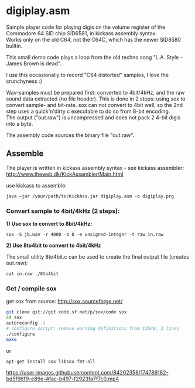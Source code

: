 # digiplay.asm

Sample player code for playing digis on the volume register of the Commodore 64 SID chip SID6581, in kickass assembly syntax.  
Works only on the old C64, not the C64C, which has the newer SID8580 builtin.  

This small demo code plays a loop from the old techno song "L.A. Style - James Brown is dead".

I use this occasionally to record "C64 distorted" samples, I love the crunchyness :)  

Wav-samples must be prepared first: converted to 4bit/4kHz, and the raw sound data extracted (no file header). This is done in 2 steps: using sox to convert sample- and bit-rate. sox can not convert to 4bit well, so the 2nd step uses a quick'n'dirty c executable to do so from 8-bit encoding.  
The output ("out.raw") is uncompressed and does not pack 2 4-bit digis into a byte. 

The assembly code sources the binary file "out.raw".

## Assemble

The player is written in kickass assembly syntax - see kickass assembler: http://www.theweb.dk/KickAssembler/Main.html

use kickass to assemble:
```
java –jar /your/path/to/KickAss.jar digiplay.asm -o digiplay.prg
```

### Convert sample to 4bit/4kHz (2 steps):

**1) Use sox to convert to 8bit/4kHz:**  

```
sox -S jb.wav -r 4000 -b 8 -e unsigned-integer -t raw in.raw
```

**2) Use 8to4bit to convert to 4bit/4kHz**  

The small utility 8to4bit.c can be used to create the final output file (creates out.raw):

```
cat in.raw ./8to4bit 
```

### Get / compile sox

get sox from source:
http://sox.sourceforge.net/
```bash
git clone git://git.code.sf.net/p/sox/code sox
cd sox
autoreconfig -i
# configure script: remove warning definitions from 13540, 3 lines
./configure
make
```
or
```
apt-get install sox libsox-fmt-all
```



https://user-images.githubusercontent.com/84202356/174789162-bd5f96f9-e89e-4fac-b497-f2923fa7f7c0.mp4


